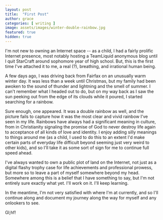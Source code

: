 ```yaml
---
layout: post
title:  "First Post"
author: grace
categories: [ writing ]
image: assets/images/winter-double-rainbow.jpg
featured: true
hidden: true
---
```


I'm not new to owning an Internet space -- as a child, I had a fairly prolific Internet presence, most notably
hosting a TeamLiquid anonymous blog until I quit StarCraft around sophomore year of high school. But, this is
the first time I've attached it to me, a real (?), breathing, and irrational human being.

A few days ago, I was driving back from Fairfax on an unusually warm winter day. It was less than a week until Christmas, but my family had been awoken to the sound of thunder and lightning and the smell of summer. I can't
remember what I headed out to do, but on my way back as I saw the sun peeking out from the edge of its clouds while it poured, I started searching for a rainbow.

Sure enough, one appeared. It was a double rainbow as well, and the picture fails to capture how it was
the most clear and vivid rainbow I've seen in my life. Rainbows have always had a significant meaning in culture, from in Christianity signaling the promise of God to never destroy life again
to acceptance of all kinds of love and identity. I enjoy adding silly meanings to things around me
(as a child, I used to do this to an extent I'd make certain parts of everyday life difficult beyond seeming just very weird to other kids), and so I'll take it as some sort of sign for me to continue full speed ahead.

I've always wanted to own a public plot of land on the Internet, not just as a digital flashy trophy case for
life achievements and professional prowess, but more so to leave a part of myself somewhere beyond my head.
Somewhere among this is a belief that I have something to say, but I'm not entirely sure exactly
what yet. I'll work on it. I'll keep learning.

In the meantime, I'm not very satisfied with where I'm at currently, and so I'll continue along and document my journey along the way for myself and any onlookers to see.

Gl;hf!
